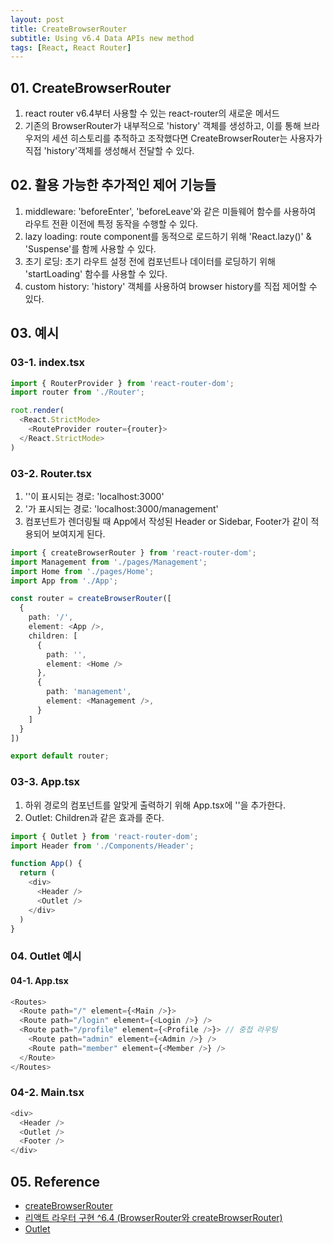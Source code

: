```yaml
---
layout: post
title: CreateBrowserRouter
subtitle: Using v6.4 Data APIs new method
tags: [React, React Router]
---
```


## 01. CreateBrowserRouter

 1. react router v6.4부터 사용할 수 있는 react-router의 새로운 메서드
 2. 기존의 BrowserRouter가 내부적으로 'history' 객체를 생성하고, 이를 통해 브라우저의 세션 히스토리를 추적하고 조작했다면 CreateBrowserRouter는 사용자가 직접 'history'객체를 생성해서 전달할 수 있다.

## 02. 활용 가능한 추가적인 제어 기능들

1. middleware: 'beforeEnter', 'beforeLeave'와 같은 미들웨어 함수를 사용하여 라우트 전환 이전에 특정 동작을 수행할 수 있다.
2. lazy loading: route component를 동적으로 로드하기 위해 'React.lazy()' & 'Suspense'를 함께 사용할 수 있다.
3. 초기 로딩: 초기 라우트 설정 전에 컴포넌트나 데이터를 로딩하기 위해 'startLoading' 함수를 사용할 수 있다.
4. custom history: 'history' 객체를 사용하여 browser history를 직접 제어할 수 있다.

## 03. 예시

### 03-1. index.tsx

```TypeScript
import { RouterProvider } from 'react-router-dom';
import router from './Router';

root.render(
  <React.StrictMode>
    <RouteProvider router={router}>
  </React.StrictMode>
)
```

### 03-2. Router.tsx

1. '<Home />'이 표시되는 경로: 'localhost:3000'
2. '<Management />가 표시되는 경로: 'localhost:3000/management'
3. 컴포넌트가 렌더링될 때 App에서 작성된 Header or Sidebar, Footer가 같이 적용되어 보여지게 된다.

```TypeScript
import { createBrowserRouter } from 'react-router-dom';
import Management from './pages/Management';
import Home from './pages/Home';
import App from './App';

const router = createBrowserRouter([
  {
    path: '/',
    element: <App />,
    children: [
      {
        path: '',
        element: <Home />
      },
      {
        path: 'management',
        element: <Management />,
      }
    ]
  }
])

export default router;
```

### 03-3. App.tsx

1. 하위 경로의 컴포넌트를 알맞게 출력하기 위해 App.tsx에 '<Outlet />'을 추가한다.
2. Outlet: Children과 같은 효과를 준다.

```TypeScript
import { Outlet } from 'react-router-dom';
import Header from './Components/Header';

function App() {
  return (
    <div>
      <Header />
      <Outlet />
    </div>
  )
}
```

### 04. Outlet 예시

#### 04-1. App.tsx

```Typescript
<Routes>
  <Route path="/" element={<Main />}>
  <Route path="/login" element={<Login />} />
  <Route path="/profile" element={<Profile />}> // 중첩 라우팅
    <Route path="admin" element={<Admin />} />
    <Route path="member" element={<Member />} />
  </Route>
</Routes>
```

### 04-2. Main.tsx

```TypeScript
<div>
  <Header />
  <Outlet />
  <Footer />
</div>
```

## 05. Reference

- [createBrowserRouter](https://reactrouter.com/en/main/routers/create-browser-router)
- [리액트 라우터 구현 ^6.4 (BrowserRouter와 createBrowserRouter)](https://velog.io/@rmaomina/react-router-createBrowerRouter)
- [Outlet](https://reactrouter.com/en/6.11.1/components/outlet)